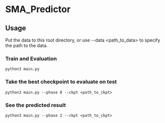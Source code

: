# SMA_Predictor

## Usage

Put the data to this root directory, or use --data <path_to_data> to specify the path to the data.
### Train and Evaluation
`python3 main.py`

### Take the best checkpoint to evaluate on test
`python3 main.py --phase 0 --ckpt <path_to_ckpt>`

### See the predicted result
`python3 main.py --phase 2 --ckpt <path_to_ckpt>`
